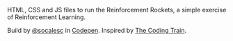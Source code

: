 HTML, CSS and JS files to run the Reinforcement Rockets, a simple exercise of Reinforcement Learning. 

Build by [@socalesc](https://socalesc.github.io) in [Codepen](https://codepen.io/Alexndr/pen/RmZKzB).
Inspired by [The Coding Train](https://www.youtube.com/@TheCodingTrain).
